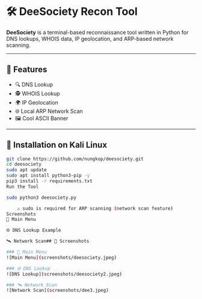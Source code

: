 # 🛠 DeeSociety Recon Tool

**DeeSociety** is a terminal-based reconnaissance tool written in Python for DNS lookups, WHOIS data, IP geolocation, and ARP-based network scanning.

---

## 🧩 Features

- 🔍 DNS Lookup
- 🕵️ WHOIS Lookup
- 🌍 IP Geolocation
- 🌐 Local ARP Network Scan
- 🖼 Cool ASCII Banner

---

## 🐍 Installation on Kali Linux

```bash
git clone https://github.com/nungkop/deesociety.git
cd deesociety
sudo apt update
sudo apt install python3-pip -y
pip3 install -r requirements.txt
Run the Tool

sudo python3 deesociety.py

    ⚠️ sudo is required for ARP scanning (network scan feature)
Screenshots
🎯 Main Menu

🌐 DNS Lookup Example

🛰️ Network Scan## 📸 Screenshots

### 🎯 Main Menu
![Main Menu](screenshots/deesociety.jpeg)

### 🌐 DNS Lookup
![DNS Lookup](screenshots/deesociety2.jpeg)

### 🛰️ Network Scan
![Network Scan](screenshots/dee3.jpeg)


